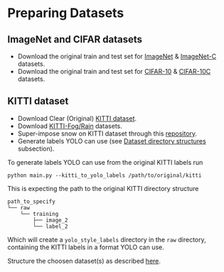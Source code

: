 # Preparing Datasets
## ImageNet and CIFAR datasets
* Download the original train and test set for [ImageNet](https://image-net.org/download.php) & [ImageNet-C](https://zenodo.org/record/2235448#.Yn5OTrozZhE) datasets.
* Download the original train and test set for [CIFAR-10](https://www.cs.toronto.edu/~kriz/cifar.html) & [CIFAR-10C](https://zenodo.org/record/2535967#.Yn5QwbozZhE) datasets.

## KITTI dataset
* Download Clear (Original) [KITTI dataset](http://www.cvlibs.net/datasets/kitti/).
* Download [KITTI-Fog/Rain](https://team.inria.fr/rits/computer-vision/weather-augment/) datasets.
* Super-impose snow on KITTI dataset through this [repository](https://github.com/hendrycks/robustness).
* Generate labels YOLO can use (see [Dataset directory structures](#dataset-directory-structures) subsection).

To generate labels YOLO can use from the original KITTI labels run

`python main.py --kitti_to_yolo_labels /path/to/original/kitti`

This is expecting the path to the original KITTI directory structure
```
path_to_specify
└── raw
    └── training
        ├── image_2
        └── label_2
```
Which will create a `yolo_style_labels` directory in the `raw` directory, containing
the KITTI labels in a format YOLO can use.

Structure the choosen dataset(s) as described [here](directory_scructures.md).